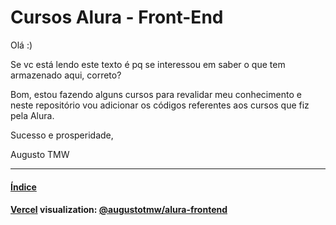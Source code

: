 # Cursos Alura - Front-End

Olá :)

Se vc está lendo este texto é pq se interessou em saber o que tem armazenado aqui, correto?

Bom, estou fazendo alguns cursos para revalidar meu conhecimento e neste repositório vou adicionar os códigos referentes aos cursos que fiz pela Alura.

Sucesso e prosperidade,

Augusto TMW


---
#### [Índice](./index.html)

#### [Vercel](https://vercel.com) visualization: [@augustotmw/alura-frontend](https://alura-frontend-six.vercel.app/)
